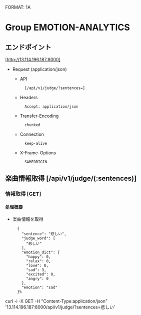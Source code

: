 FORMAT: 1A
 
# Group EMOTION-ANALYTICS
 
## エンドポイント 
[http://13.114.196.187:8000]
 
 
+ Request (application/json)
 
    + API
 
            [/api/v1/judge/?sentences=]

 	+ Headers
 
            Accept: application/json

    + Transfer-Encoding

    		chunked

   	+ Connection

			keep-alive

	+ X-Frame-Options

			SAMEORIGIN




## 楽曲情報取得 [/api/v1/judge/(:sentences)]

### 情報取得 [GET]

#### 処理概要

* 楽曲情報を取得

		{
		  "sentence": "悲しい",
		  "judge_word": [
		    "悲しい"
		  ],
		  "emotion_dict": {
		    "happy": 0,
		    "relax": 0,
		    "love": 0,
		    "sad": 3,
		    "excited": 0,
		    "angry": 0
		  },
		  "emotion": "sad"
		}%

curl -i -X GET -H "Content-Type:application/json" '13.114.196.187:8000/api/v1/judge/?sentences=悲しい'              
